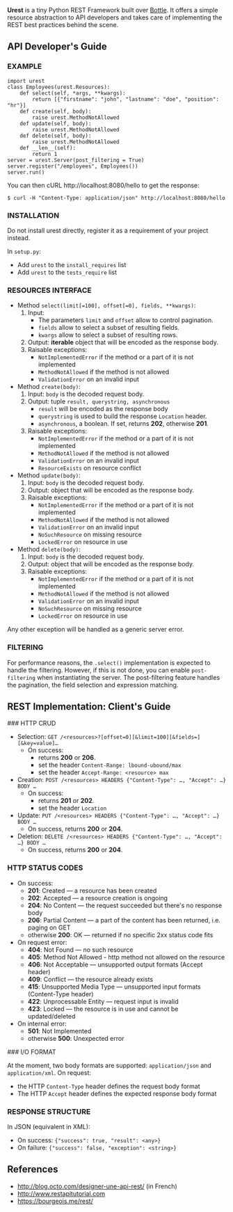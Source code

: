 
**Urest** is a tiny Python REST Framework built over [Bottle](http://bottlepy.org/docs/dev/index.html).
It offers a simple resource abstraction to API developers
and takes care of implementing the REST best practices behind the scene.


API Developer's Guide
---------------------

### EXAMPLE

	import urest
	class Employees(urest.Resources):
		def select(self, *args, **kwargs):
			return [{"firstname": "john", "lastname": "doe", "position": "hr"}]
		def create(self, body):
			raise urest.MethodNotAllowed
		def update(self, body):
			raise urest.MethodNotAllowed
		def delete(self, body):
			raise urest.MethodNotAllowed
		def __len__(self):
			return 1
	server = urest.Server(post_filtering = True)
	server.register("/employees", Employees())
	server.run()

You can then cURL http://localhost:8080/hello to get the response:

	$ curl -H "Content-Type: application/json" http://localhost:8080/hello

### INSTALLATION

Do not install urest directly, register it as a requirement of your project instead.

In `setup.py`:
  * Add `urest` to the `install_requires` list
  * Add `urest` to the `tests_require` list 

### RESOURCES INTERFACE

  * Method `select(limit[=100], offset[=0], fields, **kwargs)`:
    1. Input:
       * The parameters `limit` and `offset` allow to control pagination.
       * `fields` allow to select a subset of resulting fields.
       * `kwargs` allow to select a subset of resulting rows.
    2. Output: **iterable** object that will be encoded as the response body.
    3. Raisable exceptions:
       * `NotImplementedError` if the method or a part of it is not implemented
       * `MethodNotAllowed` if the method is not allowed
       * `ValidationError` on an invalid input
  * Method `create(body)`:
    1. Input: `body` is the decoded request body.
    2. Output: tuple `result, querystring, asynchronous`
       * `result` will be encoded as the response body
       * `querystring` is used to build the response `Location` header.
       * `asynchronous`, a boolean. If set, returns **202**, otherwise **201**.
    3. Raisable exceptions:
       * `NotImplementedError` if the method or a part of it is not implemented
       * `MethodNotAllowed` if the method is not allowed
       * `ValidationError` on an invalid input
       * `ResourceExists` on resource conflict
  * Method `update(body)`:
    1. Input: `body` is the decoded request body.
    2. Output: object that will be encoded as the response body.
    3. Raisable exceptions:
       * `NotImplementedError` if the method or a part of it is not implemented
       * `MethodNotAllowed` if the method is not allowed
       * `ValidationError` on an invalid input
       * `NoSuchResource` on missing resource
       * `LockedError` on resource in use
  * Method `delete(body)`:
    1. Input: `body` is the decoded request body.
    2. Output: object that will be encoded as the response body.
    3. Raisable exceptions:
       * `NotImplementedError` if the method or a part of it is not implemented
       * `MethodNotAllowed` if the method is not allowed
       * `ValidationError` on an invalid input
       * `NoSuchResource` on missing resource
       * `LockedError` on resource in use

Any other exception will be handled as a generic server error.

### FILTERING

For performance reasons, the `.select()` implementation is expected to handle the filtering.
However, if this is not done, you can enable `post-filtering` when instantiating the server.
The post-filtering feature handles the pagination, the field selection and expression matching.


REST Implementation: Client's Guide
-----------------------------------

### HTTP CRUD

  * Selection: `GET /<resources>?[offset=0][&limit=100][&fields=][&key=value]…`
    - On success:
      * returns **200** or **206**.
      * set the header `Content-Range: lbound-ubound/max`
      * set the header `Accept-Range: <resource> max`
  * Creation: `POST /<resources> HEADERS {"Content-Type": …, "Accept": …} BODY …`
    - On success:
      * returns **201** or **202**.
      * set the header `Location`
  * Update: `PUT /<resources> HEADERS {"Content-Type": …, "Accept": …} BODY …`
    - On success, returns **200** or **204**.
  * Deletion: `DELETE /<resources> HEADERS {"Content-Type": …, "Accept": …} BODY …`
    - On success, returns **200** or **204**.

### HTTP STATUS CODES

  * On success:
    * **201**: Created — a resource has been created
    * **202**: Accepted — a resource creation is ongoing
    * **204**: No Content — the request succeeded but there's no response body
    * **206**: Partial Content — a part of the content has been returned, i.e. paging on GET
    * otherwise **200**: OK — returned if no specific 2xx status code fits
  * On request error:
    * **404**: Not Found — no such resource
    * **405**: Method Not Allowed - http method not allowed on the resource
    * **406**: Not Acceptable — unsupported output formats (Accept header)
    * **409**: Conflict — the resource already exists
    * **415**: Unsupported Media Type — unsupported input formats (Content-Type header)
    * **422**: Unprocessable Entity — request input is invalid
    * **423**: Locked — the resource is in use and cannot be updated/deleted
  * On internal error:
    * **501**: Not Implemented
    * otherwise **500**: Unexpected error

### I/O FORMAT

At the moment, two body formats are supported: `application/json` and `application/xml`.
On request:
  * the HTTP `Content-Type` header defines the request body format
  * The HTTP `Accept` header defines the expected response body format

### RESPONSE STRUCTURE

In JSON (equivalent in XML):
  * On success: `{"success": true, "result": <any>}`
  * On failure: `{"success": false, "exception": <string>}`


References
----------

  * http://blog.octo.com/designer-une-api-rest/ (in French)
  * http://www.restapitutorial.com
  * https://bourgeois.me/rest/